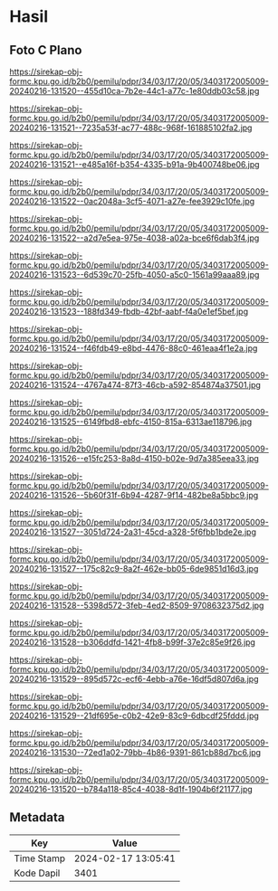 # Hasil

## Foto C Plano

https://sirekap-obj-formc.kpu.go.id/b2b0/pemilu/pdpr/34/03/17/20/05/3403172005009-20240216-131520--455d10ca-7b2e-44c1-a77c-1e80ddb03c58.jpg

https://sirekap-obj-formc.kpu.go.id/b2b0/pemilu/pdpr/34/03/17/20/05/3403172005009-20240216-131521--7235a53f-ac77-488c-968f-161885102fa2.jpg

https://sirekap-obj-formc.kpu.go.id/b2b0/pemilu/pdpr/34/03/17/20/05/3403172005009-20240216-131521--e485a16f-b354-4335-b91a-9b400748be06.jpg

https://sirekap-obj-formc.kpu.go.id/b2b0/pemilu/pdpr/34/03/17/20/05/3403172005009-20240216-131522--0ac2048a-3cf5-4071-a27e-fee3929c10fe.jpg

https://sirekap-obj-formc.kpu.go.id/b2b0/pemilu/pdpr/34/03/17/20/05/3403172005009-20240216-131522--a2d7e5ea-975e-4038-a02a-bce6f6dab3f4.jpg

https://sirekap-obj-formc.kpu.go.id/b2b0/pemilu/pdpr/34/03/17/20/05/3403172005009-20240216-131523--6d539c70-25fb-4050-a5c0-1561a99aaa89.jpg

https://sirekap-obj-formc.kpu.go.id/b2b0/pemilu/pdpr/34/03/17/20/05/3403172005009-20240216-131523--188fd349-fbdb-42bf-aabf-f4a0e1ef5bef.jpg

https://sirekap-obj-formc.kpu.go.id/b2b0/pemilu/pdpr/34/03/17/20/05/3403172005009-20240216-131524--f46fdb49-e8bd-4476-88c0-461eaa4f1e2a.jpg

https://sirekap-obj-formc.kpu.go.id/b2b0/pemilu/pdpr/34/03/17/20/05/3403172005009-20240216-131524--4767a474-87f3-46cb-a592-854874a37501.jpg

https://sirekap-obj-formc.kpu.go.id/b2b0/pemilu/pdpr/34/03/17/20/05/3403172005009-20240216-131525--6149fbd8-ebfc-4150-815a-6313ae118796.jpg

https://sirekap-obj-formc.kpu.go.id/b2b0/pemilu/pdpr/34/03/17/20/05/3403172005009-20240216-131526--e15fc253-8a8d-4150-b02e-9d7a385eea33.jpg

https://sirekap-obj-formc.kpu.go.id/b2b0/pemilu/pdpr/34/03/17/20/05/3403172005009-20240216-131526--5b60f31f-6b94-4287-9f14-482be8a5bbc9.jpg

https://sirekap-obj-formc.kpu.go.id/b2b0/pemilu/pdpr/34/03/17/20/05/3403172005009-20240216-131527--3051d724-2a31-45cd-a328-5f6fbb1bde2e.jpg

https://sirekap-obj-formc.kpu.go.id/b2b0/pemilu/pdpr/34/03/17/20/05/3403172005009-20240216-131527--175c82c9-8a2f-462e-bb05-6de9851d16d3.jpg

https://sirekap-obj-formc.kpu.go.id/b2b0/pemilu/pdpr/34/03/17/20/05/3403172005009-20240216-131528--5398d572-3feb-4ed2-8509-9708632375d2.jpg

https://sirekap-obj-formc.kpu.go.id/b2b0/pemilu/pdpr/34/03/17/20/05/3403172005009-20240216-131528--b306ddfd-1421-4fb8-b99f-37e2c85e9f26.jpg

https://sirekap-obj-formc.kpu.go.id/b2b0/pemilu/pdpr/34/03/17/20/05/3403172005009-20240216-131529--895d572c-ecf6-4ebb-a76e-16df5d807d6a.jpg

https://sirekap-obj-formc.kpu.go.id/b2b0/pemilu/pdpr/34/03/17/20/05/3403172005009-20240216-131529--21df695e-c0b2-42e9-83c9-6dbcdf25fddd.jpg

https://sirekap-obj-formc.kpu.go.id/b2b0/pemilu/pdpr/34/03/17/20/05/3403172005009-20240216-131530--72ed1a02-79bb-4b86-9391-861cb88d7bc6.jpg

https://sirekap-obj-formc.kpu.go.id/b2b0/pemilu/pdpr/34/03/17/20/05/3403172005009-20240216-131520--b784a118-85c4-4038-8d1f-1904b6f21177.jpg


## Metadata

| Key        | Value               |
| ---------- | ------------------- |
| Time Stamp | 2024-02-17 13:05:41 |
| Kode Dapil | 3401                |



